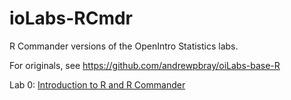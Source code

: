 # ioLabs-RCmdr
R Commander versions of the OpenIntro Statistics labs.

For originals, see https://github.com/andrewpbray/oiLabs-base-R

Lab 0: [Introduction to R and R Commander](https://htmlpreview.github.io/?https://github.com/mthomas7/ioLabs-RCmdr/intro_to_r_rcmdr/intro_to_r_rcmdr.htmlhttps://github.com/mthomas7/ioLabs-RCmdr/blob/master/intro_to_r_rcmdr/intro_to_r_rcmdr.html)